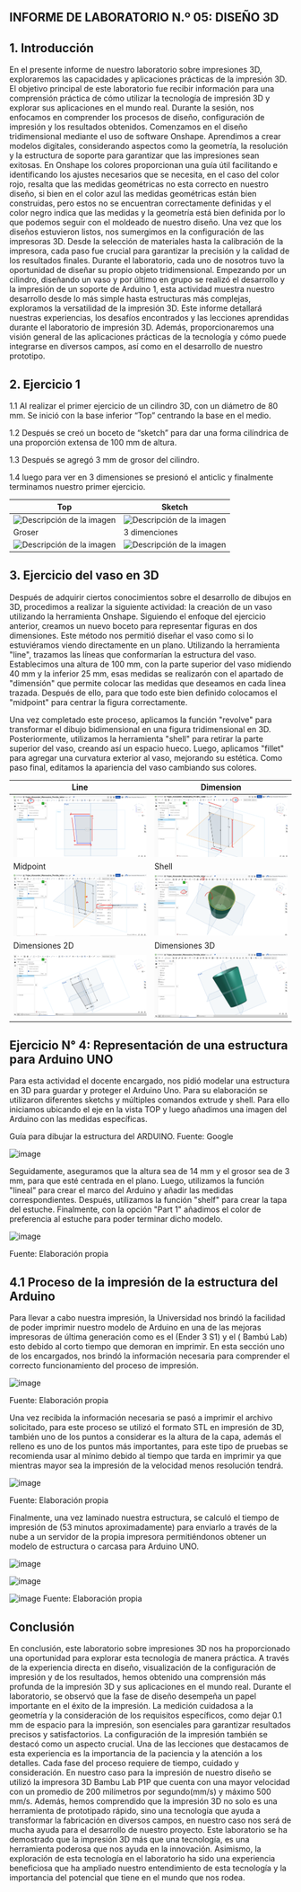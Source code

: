 ## INFORME DE LABORATORIO N.º 05: DISEÑO 3D


## 1. Introducción

En el presente informe de nuestro laboratorio sobre impresiones 3D, exploraremos las capacidades y aplicaciones prácticas de la impresión 3D. El objetivo principal de este laboratorio fue recibir información para una comprensión práctica de cómo utilizar la tecnología de impresión 3D y explorar sus aplicaciones en el mundo real. Durante la sesión, nos enfocamos en comprender los procesos de diseño, configuración de impresión y los resultados obtenidos. Comenzamos en el diseño tridimensional mediante el uso de software Onshape. Aprendimos a crear modelos digitales, considerando aspectos como la geometría, la resolución y la estructura de soporte para garantizar que las impresiones sean exitosas. En Onshape los colores proporcionan una guía útil facilitando e identificando los ajustes necesarios que se necesita, en el caso del color rojo, resalta que las medidas geométricas no esta correcto en nuestro diseño, si bien en el color azul las medidas geométricas están bien construidas, pero estos no se encuentran correctamente definidas y el color negro indica que las medidas y la geometría está bien definida por lo que podemos seguir con el moldeado de nuestro diseño. Una vez que los diseños estuvieron listos, nos sumergimos en la configuración de las impresoras 3D. Desde la selección de materiales hasta la calibración de la impresora, cada paso fue crucial para garantizar la precisión y la calidad de los resultados finales. Durante el laboratorio, cada uno de nosotros tuvo la oportunidad de diseñar su propio objeto tridimensional. Empezando por un cilindro, diseñando un vaso y por último en grupo se realizó el desarrollo y la impresión de un soporte de Arduino 1, esta actividad muestra nuestro desarrollo desde lo más simple hasta estructuras más complejas, exploramos la versatilidad de la impresión 3D. Este informe detallará nuestras experiencias, los desafíos encontrados y las lecciones aprendidas durante el laboratorio de impresión 3D. Además, proporcionaremos una visión general de las aplicaciones prácticas de la tecnología y cómo puede integrarse en diversos campos, así como en el desarrollo de nuestro prototipo.


## 2. Ejercicio 1

1.1 Al realizar el primer ejercicio de un cilindro 3D, con un diámetro de 80 mm. Se inició con la base inferior “Top” centrando la base en el  medio. 

1.2 Después se creó un boceto de “sketch” para dar una forma cilíndrica de una proporción extensa de 100 mm de altura.

1.3 Después se agregó 3 mm de grosor del cilindro.

1.4 luego para ver en 3 dimensiones se presionó el anticlic y finalmente terminamos nuestro primer ejercicio.

| Top | Sketch |
|-----------|-----------|
| ![Descripción de la imagen](https://github.com/Alexander-Manosalva-Peralta/Proyecto-De-Fundamentos/assets/156023729/f0533903-6a30-4363-997f-9664fa1d1aa9) | ![Descripción de la imagen](https://github.com/Alexander-Manosalva-Peralta/Proyecto-De-Fundamentos/assets/156023729/f8ed20c3-56c9-4e46-a0bd-717fa6409c83)|
| Groser | 3 dimenciones |
| ![Descripción de la imagen](https://github.com/Alexander-Manosalva-Peralta/Proyecto-De-Fundamentos/assets/156023729/84afbb69-0903-48c8-93dd-c1c569486dfc) | ![Descripción de la imagen](https://github.com/Alexander-Manosalva-Peralta/Proyecto-De-Fundamentos/assets/156023729/dd6fc705-5955-473a-9121-0d86fd8000ca)|


## 3. Ejercicio del vaso en 3D

Después de adquirir ciertos conocimientos sobre el desarrollo de dibujos en 3D, procedimos a realizar la siguiente actividad: la creación de un vaso utilizando la herramienta Onshape. Siguiendo el enfoque del ejercicio anterior, creamos un nuevo boceto para representar figuras en dos dimensiones. Este método nos permitió diseñar el vaso como si lo estuviéramos viendo directamente en un plano. Utilizando la herramienta "line", trazamos las líneas que conformarían la estructura del vaso. Establecimos una altura de 100 mm, con la parte superior del vaso midiendo 40 mm y la inferior 25 mm, esas medidas se realizarón con el apartado de "dimensión" que permite colocar las medidas que deseamos en cada linea trazada. Después de ello, para que todo este bien definido colocamos el "midpoint" para centrar la figura correctamente.

Una vez completado este proceso, aplicamos la función "revolve" para transformar el dibujo bidimensional en una figura tridimensional en 3D. Posteriormente, utilizamos la herramienta "shell" para retirar la parte superior del vaso, creando así un espacio hueco. Luego, aplicamos "fillet" para agregar una curvatura exterior al vaso, mejorando su estética. Como paso final, editamos la apariencia del vaso cambiando sus colores.

| Line | Dimension |
|-----------|-----------|
| ![Descripción de la imagen](https://github.com/Alexander-Manosalva-Peralta/Proyecto-De-Fundamentos/blob/main/Imagenes/Line.png) | ![Descripción de la imagen](https://github.com/Alexander-Manosalva-Peralta/Proyecto-De-Fundamentos/blob/main/Imagenes/Dimension.png)|
| Midpoint | Shell|
| ![Descripción de la imagen](https://github.com/Alexander-Manosalva-Peralta/Proyecto-De-Fundamentos/blob/main/Imagenes/Midpoint.png?raw=true) | ![Descripción de la imagen](https://github.com/Alexander-Manosalva-Peralta/Proyecto-De-Fundamentos/blob/main/Imagenes/Shell.png)|
| Dimensiones 2D | Dimensiones 3D |
| ![Descripción de la imagen](https://github.com/Alexander-Manosalva-Peralta/Proyecto-De-Fundamentos/blob/main/Imagenes/Captura%20de%20pantalla%202024-02-02%20223107.png) | ![Descripción de la imagen](https://github.com/Alexander-Manosalva-Peralta/Proyecto-De-Fundamentos/blob/main/Imagenes/Captura%20de%20pantalla%202024-02-02%20210252.png)|

## Ejercicio  N° 4: Representación de una estructura para Arduino UNO

Para esta actividad el docente encargado, nos pidió modelar una estructura en 3D para guardar y proteger el Arduino Uno. Para su elaboración se utilizaron diferentes sketchs y múltiples comandos extrude y shell. Para ello iniciamos ubicando el eje en la vista TOP y luego añadimos una imagen del Arduino con las medidas específicas.

Guía para dibujar la estructura del ARDUINO. Fuente: Google

![image](https://github.com/Alexander-Manosalva-Peralta/Proyecto-De-Fundamentos/assets/156023044/c76c6b05-008e-4da7-833b-cf1e274e0df2)


Seguidamente, aseguramos que la altura sea de 14 mm y el grosor sea de 3 mm, para que esté centrada en el plano. Luego, utilizamos la función "lineal" para crear el marco del Arduino y añadir las medidas correspondientes. Después, utilizamos la función "shelf" para crear la tapa del estuche. Finalmente, con la opción "Part 1" añadimos el color de preferencia al estuche para poder terminar dicho modelo.

![image](https://github.com/Alexander-Manosalva-Peralta/Proyecto-De-Fundamentos/assets/156023044/9c7d4983-e698-4af9-80f7-ea09033c1ff8)

Fuente: Elaboración propia

## 4.1 Proceso de la impresión de la estructura del Arduino 

Para llevar a cabo nuestra impresión, la Universidad nos brindó la facilidad de poder imprimir nuestro modelo de Arduino en una de las mejoras impresoras de última generación como es el (Ender 3 S1) y el ( Bambú Lab) esto debido al corto tiempo que  demoran en imprimir. 
En esta sección uno de los encargados, nos  brindó la información necesaria para comprender el correcto funcionamiento del proceso de impresión. 

![image](https://github.com/Alexander-Manosalva-Peralta/Proyecto-De-Fundamentos/assets/156023044/267d1977-9ee5-477a-87c6-d013391c6c03)

Fuente: Elaboración propia


Una vez recibida la información necesaria se pasó a imprimir el archivo solicitado, para este proceso se utilizó el formato  STL en impresión de 3D, también uno de los puntos a considerar es la altura de la capa, además el relleno es uno de los puntos más importantes, para este tipo de  pruebas se recomienda usar al mínimo debido al tiempo que tarda en imprimir ya que mientras mayor sea la impresión de la velocidad  menos resolución tendrá.

![image](https://github.com/Alexander-Manosalva-Peralta/Proyecto-De-Fundamentos/assets/156023044/23775995-bffa-4c8d-98a5-d93be48cb519)

Fuente: Elaboración propia


Finalmente, una vez laminado nuestra estructura, se calculó el tiempo de impresión de (53 minutos aproximadamente) para enviarlo a través de la nube a un servidor de la propia impresora permitiéndonos obtener un modelo de estructura o carcasa para Arduino UNO.

![image](https://github.com/Alexander-Manosalva-Peralta/Proyecto-De-Fundamentos/assets/156023044/4c517779-706a-4f2d-9e76-2b05e9b06ef0)

![image](https://github.com/Alexander-Manosalva-Peralta/Proyecto-De-Fundamentos/assets/156023044/89ed2929-1f10-4b32-b538-a3ca2b76ce0f)

![image](https://github.com/Alexander-Manosalva-Peralta/Proyecto-De-Fundamentos/assets/156023044/e5cf01d5-3d8f-4a14-af1d-5ff4dbb28be1)
Fuente: Elaboración propia


## Conclusión 

En conclusión, este laboratorio sobre impresiones 3D nos ha proporcionado una oportunidad para explorar esta tecnología de manera práctica. A través de la experiencia directa en diseño, visualización de la configuración de impresión y de los resultados, hemos obtenido una comprensión más profunda de la impresión 3D y sus aplicaciones en el mundo real. Durante el laboratorio, se observó que la fase de diseño desempeña un papel importante en el éxito de la impresión. La medición cuidadosa a la geometría y la consideración de los requisitos específicos, como dejar 0.1 mm de espacio para la impresión, son esenciales para garantizar resultados precisos y satisfactorios. La configuración de la impresión también se destacó como un aspecto crucial. Una de las lecciones que destacamos de esta experiencia es la importancia de la paciencia y la atención a los detalles. Cada fase del proceso requiere de tiempo, cuidado y consideración. En nuestro caso para la impresión de nuestro diseño se utilizó la impresora 3D Bambu Lab P1P que cuenta con una mayor velocidad con un promedio de 200 milímetros por segundo(mm/s) y máximo 500 mm/s. Además, hemos comprendido que la impresión 3D no solo es una herramienta de prototipado rápido, sino una tecnología que ayuda a transformar la fabricación en diversos campos, en nuestro caso nos será de mucha ayuda para el desarrollo de nuestro proyecto. Este laboratorio se ha demostrado que la impresión 3D más que una tecnología, es una herramienta poderosa que nos ayuda en la innovación. Asimismo, la exploración de esta tecnología en el laboratorio ha sido una experiencia beneficiosa que ha ampliado nuestro entendimiento de esta tecnología y la importancia del potencial que tiene en el mundo que nos rodea.
